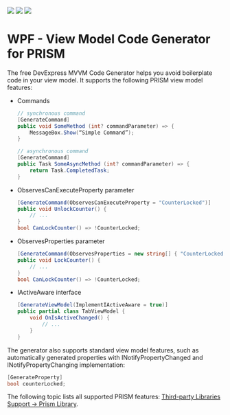<!-- default badges list -->
![](https://img.shields.io/endpoint?url=https://codecentral.devexpress.com/api/v1/VersionRange/488481349/21.2.4%2B)
[![](https://img.shields.io/badge/Open_in_DevExpress_Support_Center-FF7200?style=flat-square&logo=DevExpress&logoColor=white)](https://supportcenter.devexpress.com/ticket/details/T1086513)
[![](https://img.shields.io/badge/📖_How_to_use_DevExpress_Examples-e9f6fc?style=flat-square)](https://docs.devexpress.com/GeneralInformation/403183)
<!-- default badges end -->
# WPF - View Model Code Generator for PRISM

The free DevExpress MVVM Code Generator helps you avoid boilerplate code in your view model. It supports the following PRISM view model features:

* Commands

    ```csharp
    // synchronous command
    [GenerateCommand]
    public void SomeMethod (int? commandParameter) => {
        MessageBox.Show(“Simple Command”);
    }

    // asynchronous command
    [GenerateCommand]
    public Task SomeAsyncMethod (int? commandParameter) => {
        return Task.CompletedTask;
    }
    ```

* ObservesCanExecuteProperty parameter

    ```csharp
    [GenerateCommand(ObservesCanExecuteProperty = "CounterLocked")]
    public void UnlockCounter() {
        // ...
    }
    bool CanLockCounter() => !CounterLocked;
    ```

* ObservesProperties parameter

    ```csharp
    [GenerateCommand(ObservesProperties = new string[] { "CounterLocked" })]
    public void LockCounter() {
        // ...
    }
    bool CanLockCounter() => !CounterLocked;
    ```

* IActiveAware interface

    ```csharp
    [GenerateViewModel(ImplementIActiveAware = true)]
    public partial class TabViewModel {
        void OnIsActiveChanged() {
            // ...
        }
    }
    ```

The generator also supports standard view model features, such as automatically generated properties with INotifyPropertyChanged and INotifyPropertyChanging implementation:

```csharp
[GenerateProperty]
bool counterLocked;
```

The following topic lists all supported PRISM features: [Third-party Libraries Support -> Prism Library](https://docs.devexpress.com/WPF/402989/mvvm-framework/viewmodels/compile-time-generated-viewmodels#third-party-libraries-support).
